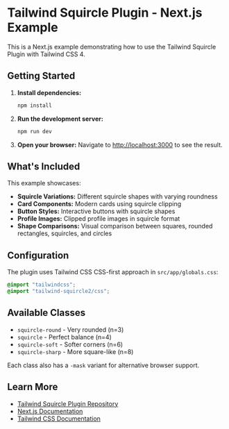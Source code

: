 # Tailwind Squircle Plugin - Next.js Example

This is a Next.js example demonstrating how to use the Tailwind Squircle Plugin with Tailwind CSS 4.

## Getting Started

1. **Install dependencies:**
   ```bash
   npm install
   ```

2. **Run the development server:**
   ```bash
   npm run dev
   ```

3. **Open your browser:**
   Navigate to [http://localhost:3000](http://localhost:3000) to see the result.

## What's Included

This example showcases:

- **Squircle Variations:** Different squircle shapes with varying roundness
- **Card Components:** Modern cards using squircle clipping
- **Button Styles:** Interactive buttons with squircle shapes
- **Profile Images:** Clipped profile images in squircle format
- **Shape Comparisons:** Visual comparison between squares, rounded rectangles, squircles, and circles

## Configuration

The plugin uses Tailwind CSS CSS-first approach in `src/app/globals.css`:

```css
@import "tailwindcss";
@import "tailwind-squircle2/css";
```

## Available Classes

- `squircle-round` - Very rounded (n=3)
- `squircle` - Perfect balance (n=4) 
- `squircle-soft` - Softer corners (n=6)
- `squircle-sharp` - More square-like (n=8)

Each class also has a `-mask` variant for alternative browser support.

## Learn More

- [Tailwind Squircle Plugin Repository](https://github.com/corysimmons/tailwind-squircle2)
- [Next.js Documentation](https://nextjs.org/docs)
- [Tailwind CSS Documentation](https://tailwindcss.com/docs)
